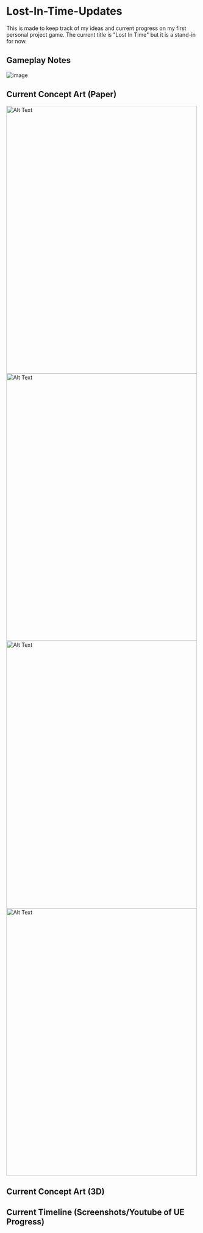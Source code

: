 # Lost-In-Time-Updates
This is made to keep track of my ideas and current progress on my first personal project game. The current title is "Lost In Time" but it is a stand-in for now.

## Gameplay Notes

![image](https://github.com/user-attachments/assets/09d780ba-7124-47d8-9bdb-94e4d8a55b2a)


## Current Concept Art (Paper)

<img src="https://github.com/user-attachments/assets/ef10c4a9-2a8e-45cf-a7ed-420e63d06247" alt="Alt Text" width="500" height="700">

<img src="https://github.com/user-attachments/assets/94986dfa-e622-4124-a30b-9484c09e10ce" alt="Alt Text" width="500" height="700">

<img src="https://github.com/user-attachments/assets/01f3d990-6771-4077-bfb4-62266e21377a" alt="Alt Text" width="500" height="700">

<img src="https://github.com/user-attachments/assets/be560c3d-64e8-4519-a918-78701752efbc" alt="Alt Text" width="500" height="700">


## Current Concept Art (3D)


## Current Timeline (Screenshots/Youtube of UE Progress)
